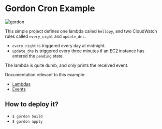 Gordon Cron Example
===========================

![gordon](http://gordondoc.s3-website-eu-west-1.amazonaws.com/_static/examples/contexts.svg)

This simple project defines one lambda called ``hellopy``, and two CloudWatch rules called
``every_night`` and ``update_dns``.

* ``every_night`` is triggered every day at midnight.
* ``update_dns`` is triggered every three minutes if an EC2 instance has entered the ``pending`` state.

The lambda is quite dumb, and only prints the received event.

Documentation relevant to this example:
 * [Lambdas](http://gordondoc.s3-website-eu-west-1.amazonaws.com/lambdas.html)
 * [Events](http://gordondoc.s3-website-eu-west-1.amazonaws.com/eventsources/events.html)

How to deploy it?
------------------

* ``$ gordon build``
* ``$ gordon apply``
